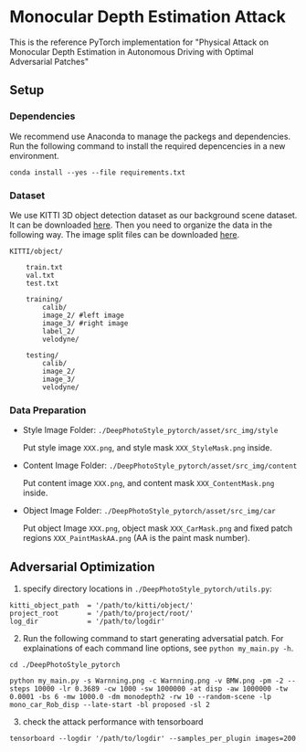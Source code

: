 # Monocular Depth Estimation Attack
This is the reference PyTorch implementation for "Physical Attack on Monocular Depth Estimation in Autonomous Driving with Optimal Adversarial Patches"

## Setup
### Dependencies
We recommend use Anaconda to manage the packegs and dependencies. Run the following command to install the required depencencies in a new environment.
```
conda install --yes --file requirements.txt
```

### Dataset
We use KITTI 3D object detection dataset as our background scene dataset. It can be downloaded [here](http://www.cvlibs.net/datasets/kitti/eval_object.php?obj_benchmark=3d). Then you need to organize the data in the following way. The image split files can be downloaded [here](https://github.com/charlesq34/frustum-pointnets/tree/master/kitti/image_sets).
```
KITTI/object/
    
    train.txt
    val.txt
    test.txt 
    
    training/
        calib/
        image_2/ #left image
        image_3/ #right image
        label_2/
        velodyne/ 

    testing/
        calib/
        image_2/
        image_3/
        velodyne/
```

### Data Preparation
- Style Image Folder: `./DeepPhotoStyle_pytorch/asset/src_img/style`

  Put style image `XXX.png`, and style mask `XXX_StyleMask.png` inside.

- Content Image Folder: `./DeepPhotoStyle_pytorch/asset/src_img/content`

  Put content image `XXX.png`, and content mask `XXX_ContentMask.png` inside.

- Object Image Folder: `./DeepPhotoStyle_pytorch/asset/src_img/car`

  Put object Image `XXX.png`, object mask `XXX_CarMask.png` and fixed patch regions `XXX_PaintMaskAA.png` (AA is the paint mask number).


## Adversarial Optimization

1. specify directory locations in `./DeepPhotoStyle_pytorch/utils.py`:
```
kitti_object_path  = '/path/to/kitti/object/'
project_root       = '/path/to/project/root/'
log_dir            = '/path/to/logdir'
```

2. Run the following command to start generating adversatial patch. For explainations of each command line options, see `python my_main.py -h`.

```
cd ./DeepPhotoStyle_pytorch

python my_main.py -s Warnning.png -c Warnning.png -v BMW.png -pm -2 --steps 10000 -lr 0.3689 -cw 1000 -sw 1000000 -at disp -aw 1000000 -tw 0.0001 -bs 6 -mw 1000.0 -dm monodepth2 -rw 10 --random-scene -lp mono_car_Rob_disp --late-start -bl proposed -sl 2 
```

3. check the attack performance with tensorboard
```
tensorboard --logdir '/path/to/logdir' --samples_per_plugin images=200
```
